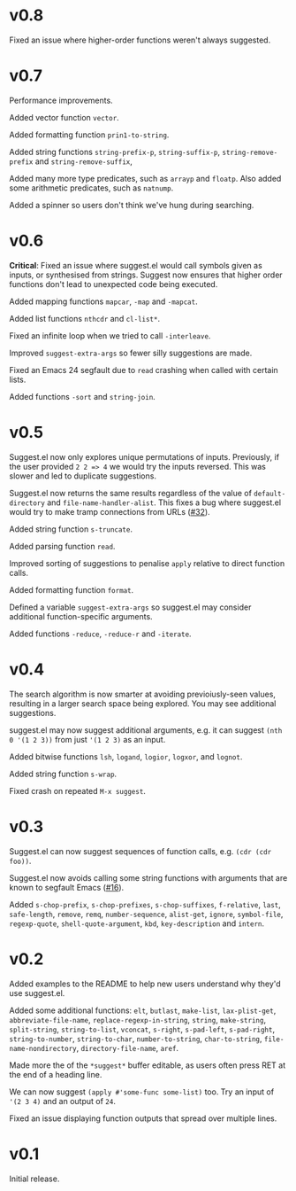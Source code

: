 # v0.8

Fixed an issue where higher-order functions weren't always suggested.

# v0.7

Performance improvements.

Added vector function `vector`.

Added formatting function `prin1-to-string`.

Added string functions `string-prefix-p`, `string-suffix-p`,
`string-remove-prefix` and `string-remove-suffix`,

Added many more type predicates, such as `arrayp` and `floatp`. Also
added some arithmetic predicates, such as `natnump`.

Added a spinner so users don't think we've hung during searching.

# v0.6

**Critical**: Fixed an issue where suggest.el would call symbols given
as inputs, or synthesised from strings. Suggest now ensures that
higher order functions don't lead to unexpected code being executed.

Added mapping functions `mapcar`, `-map` and `-mapcat`.

Added list functions `nthcdr` and `cl-list*`.

Fixed an infinite loop when we tried to call `-interleave`.

Improved `suggest-extra-args` so fewer silly suggestions are made.

Fixed an Emacs 24 segfault due to `read` crashing when called with
certain lists.

Added functions `-sort` and `string-join`.

# v0.5

Suggest.el now only explores unique permutations of
inputs. Previously, if the user provided `2 2 => 4` we would try the
inputs reversed. This was slower and led to duplicate suggestions.

Suggest.el now returns the same results regardless of the value of
`default-directory` and `file-name-handler-alist`. This fixes a bug
where suggest.el would try to make tramp connections from URLs
([#32](https://github.com/Wilfred/suggest.el/issues/32)).

Added string function `s-truncate`.

Added parsing function `read`.

Improved sorting of suggestions to penalise `apply` relative to direct
function calls.

Added formatting function `format`.

Defined a variable `suggest-extra-args` so suggest.el may consider
additional function-specific arguments.

Added functions `-reduce`, `-reduce-r` and `-iterate`.

# v0.4

The search algorithm is now smarter at avoiding previoiusly-seen
values, resulting in a larger search space being explored. You may see
additional suggestions.

suggest.el may now suggest additional arguments, e.g. it can suggest
`(nth 0 '(1 2 3))` from just `'(1 2 3)` as an input.

Added bitwise functions `lsh`, `logand`, `logior`, `logxor`, and
`lognot`.

Added string function `s-wrap`.

Fixed crash on repeated `M-x suggest`.

# v0.3

Suggest.el can now suggest sequences of function calls, e.g.
`(cdr (cdr foo))`.

Suggest.el now avoids calling some string functions with arguments
that are known to segfault Emacs
([#16](https://github.com/Wilfred/suggest.el/issues/16)).

Added `s-chop-prefix`, `s-chop-prefixes`, `s-chop-suffixes`,
`f-relative`, `last`, `safe-length`, `remove`, `remq`,
`number-sequence`, `alist-get`, `ignore`, `symbol-file`,
`regexp-quote`, `shell-quote-argument`, `kbd`, `key-description`
and `intern`.

# v0.2

Added examples to the README to help new users understand why they'd
use suggest.el.

Added some additional functions: `elt`, `butlast`, `make-list`,
`lax-plist-get`, `abbreviate-file-name`, `replace-regexp-in-string`,
`string`, `make-string`, `split-string`, `string-to-list`, `vconcat`,
`s-right`, `s-pad-left`, `s-pad-right`, `string-to-number`,
`string-to-char`, `number-to-string`, `char-to-string`,
`file-name-nondirectory`, `directory-file-name`, `aref`.

Made more the of the `*suggest*` buffer editable, as users often press
RET at the end of a heading line.

We can now suggest `(apply #'some-func some-list)` too. Try an input
of `'(2 3 4)` and an output of `24`.

Fixed an issue displaying function outputs that spread over multiple
lines.

# v0.1

Initial release.

